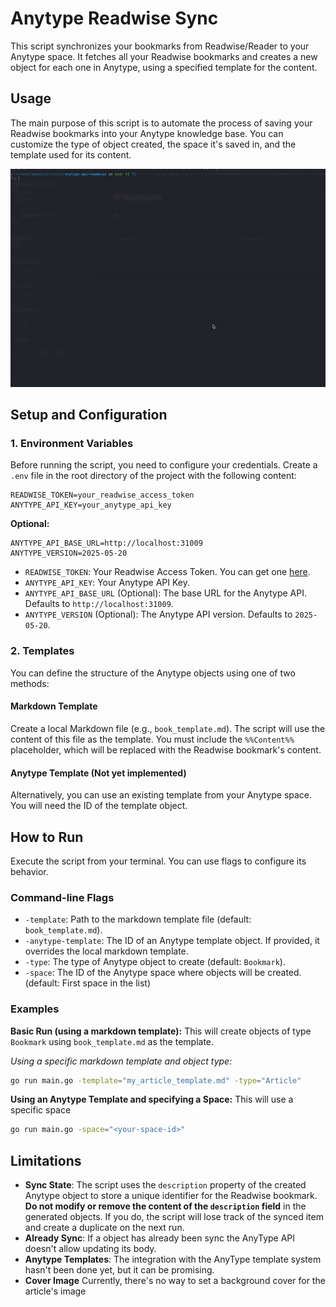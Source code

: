 # Anytype Readwise Sync

This script synchronizes your bookmarks from Readwise/Reader to your Anytype space. It fetches all your Readwise bookmarks and creates a new object for each one in Anytype, using a specified template for the content.

## Usage

The main purpose of this script is to automate the process of saving your Readwise bookmarks into your Anytype knowledge base. You can customize the type of object created, the space it's saved in, and the template used for its content.

![](./demo.gif)


## Setup and Configuration

### 1. Environment Variables

Before running the script, you need to configure your credentials. Create a `.env` file in the root directory of the project with the following content:
```
READWISE_TOKEN=your_readwise_access_token
ANYTYPE_API_KEY=your_anytype_api_key
```
**Optional:**
```
ANYTYPE_API_BASE_URL=http://localhost:31009
ANYTYPE_VERSION=2025-05-20
```



-   `READWISE_TOKEN`: Your Readwise Access Token. You can get one [here](https://readwise.io/access_token).
-   `ANYTYPE_API_KEY`: Your Anytype API Key.
-   `ANYTYPE_API_BASE_URL` (Optional): The base URL for the Anytype API. Defaults to `http://localhost:31009`.
-   `ANYTYPE_VERSION` (Optional): The Anytype API version. Defaults to `2025-05-20`.

### 2. Templates

You can define the structure of the Anytype objects using one of two methods:

#### Markdown Template
Create a local Markdown file (e.g., `book_template.md`). The script will use the content of this file as the template. You must include the `%%Content%%` placeholder, which will be replaced with the Readwise bookmark's content.

#### Anytype Template (Not yet implemented)
Alternatively, you can use an existing template from your Anytype space. You will need the ID of the template object.

## How to Run

Execute the script from your terminal. You can use flags to configure its behavior.

### Command-line Flags

-   `-template`: Path to the markdown template file (default: `book_template.md`).
-   `-anytype-template`: The ID of an Anytype template object. If provided, it overrides the local markdown template.
-   `-type`: The type of Anytype object to create (default: `Bookmark`).
-   `-space`: The ID of the Anytype space where objects will be created. (default: First space in the list)

### Examples

**Basic Run (using a markdown template):**
This will create objects of type `Bookmark` using `book_template.md` as the template.

*Using a specific markdown template and object type:*
```bash 
go run main.go -template="my_article_template.md" -type="Article"
``` 

**Using an Anytype Template and specifying a Space:** This will use a specific space

```bash
go run main.go -space="<your-space-id>"
```


## Limitations

-   **Sync State**: The script uses the `description` property of the created Anytype object to store a unique identifier for the Readwise bookmark. **Do not modify or remove the content of the `description` field** in the generated objects. If you do, the script will lose track of the synced item and create a duplicate on the next run.
- **Already Sync**: If a object has already been sync the AnyType API doesn't allow updating its body.
- **Anytype Templates**: The integration with the AnyType template system hasn't been done yet, but it can be promising.
- **Cover Image** Currently, there's no way to set a background cover for the article's image
